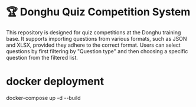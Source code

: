 # 🏆 Donghu Quiz Competition System

This repository is designed for quiz competitions at the Donghu training base. It supports importing questions from various formats, such as JSON and XLSX, provided they adhere to the correct format. Users can select questions by first filtering by "Question type" and then choosing a specific question from the filtered list.

# docker deployment
docker-compose up -d --build
